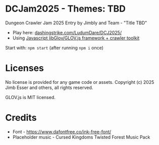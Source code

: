 DCJam2025 - Themes: TBD
============================

Dungeon Crawler Jam 2025 Entry by Jimbly and Team - "Title TBD"

* Play here: [dashingstrike.com/LudumDare/DCJ2025/](http://www.dashingstrike.com/LudumDare/DCJ2025/)
* Using [Javascript libGlov/GLOV.js framework + crawler toolkit](https://github.com/Jimbly/glovjs/tree/crawler)

Start with: `npm start` (after running `npm i` once)

Licenses
========
No license is provided for any game code or assets.  Copyright (c) 2025 Jimb Esser and others, all rights reserved.

GLOV.js is MIT licensed.


Credits
=======

* Font - https://www.dafontfree.co/ink-free-font/
* Placeholder music - Cursed Kingdoms Twisted Forest Music Pack
